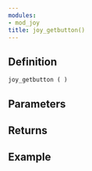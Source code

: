 ```yaml
---
modules:
- mod_joy
title: joy_getbutton()
---
```


## Definition

    joy_getbutton ( )

## Parameters

## Returns

## Example

```
```

